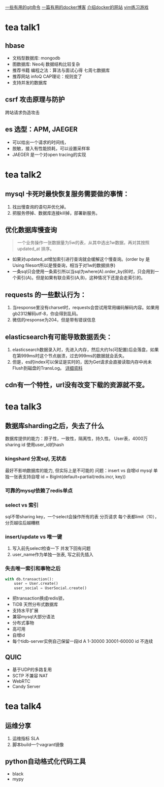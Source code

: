 
[一些有用的git命令](https://blog.zengrong.net/post/1746.html) [一篇有用的docker博客](http://blog.csdn.net/21cnbao/article/details/56275456) [介绍docker的网站](http://dockone.io/article/111 ) [vim练习游戏](https://vim-adventures.com)


# tea talk1
## hbase
- 文档型数据库: mongodb
- 图数据库: Neo4j 数据结构比较复杂
- 推荐书籍 编程之法：算法与面试心得 七周七数据库
- 推荐网站 infoQ CAP理论：规则变了
- 支持并发的数据库

## csrf 攻击原理与防护
跨站请求伪造攻击

## es 选型：APM, JAEGER
- 可以给出一个请求的时间线，
- 脱敏，接入有性能损耗，可以设置采样率
- JAEGER 是一个对open tracing的实现

# tea talk2
## mysql 卡死时最快恢复服务需要做的事情：
1. 找出慢查询的语句并优化掉。
2. 把服务停掉、数据库连接kill掉，部署新服务。
## 优化数据库慢查询
> 一个业务操作一张数据量为5w的表，从其中选出1w数据，再对其按照updated_at 排序。

- 如果对updated_at增加索引进行查询就会缓解这个慢查询。(order by 是Using filesort所以是慢查询，相当于对1w的数据排序)
- 一条sql只会使用一条索引所以当sql为where(A).order_by(B)时，只会用到一个索引(A)。但是如果有联合索引(A,B)，这种情况下还是会走索引的。
## requests 的一些默认行为：
1. 当response里没有charset时，requests会尝试用常用编码解码内容。如果用gb2312解码utf-8，你会得到乱码。
2. 微信的response为204，但是带有错误信息
## elasticsearch有可能导致数据丢失：
1. elasticsearch数据录入时，先进入内存，然后大约1s(可配置)后会落盘，如果在第999ms时这个节点崩溃，过去999ms的数据就会丢失。
2. 但是，es的index可以保证是实时的，因为Get请求会直接读取内存中尚未Flush到磁盘的TransLog。
[详细资料](https://zhuanlan.zhihu.com/p/34669354)
## cdn有一个特性，url没有改变下载的资源就不变。

# tea talk3
## 数据库sharding之后，失去了什么
数据库提供的能力：原子性，一致性，隔离性，持久性。
User表，4000万 sharing id 使用user_id的hash
### kingshard 分发sql, 无状态
最好不影响数据库的能力, 但实际上是不可能的
问题：insert vs 自增id  mysql 单独一张表支持自增
id = BigInt(default=partial(redis.incr, key))
### 可靠的mysql依赖了redis单点
### select vs 索引
sql不带sharing key，一个select会操作所有的表
分页请求 每个表都limit（10），分页越往后越糟糕
### insert/update vs 唯一键
1. 写入前先select检查一下  并发下回有问题
2. user_name作为单独一张表, 写之前先插入

### 失去唯一索引和事物之后
```python
with db.transaction():
    user = User.create()
    user_social = UserSocial.create()
```
- 把transaction换成redis锁，
- TiDB 天然分布式数据库
- 支持水平扩展
- 兼容mysql大部分语法
- 分布式事物
- 高可用
- 自增id
- 每个tidb-server实例自己保留一段id A 1-30000 30001-60000 id 不连续

## QUIC
- 基于UDP的多路复用
- SCTP 不兼容 NAT
- WebRTC
- Candy Server

# tea talk4
## 运维分享
1. 运维指标 SLA
2. 脚本build一个vagrant镜像
## python自动格式化代码工具
- black
- mypy
